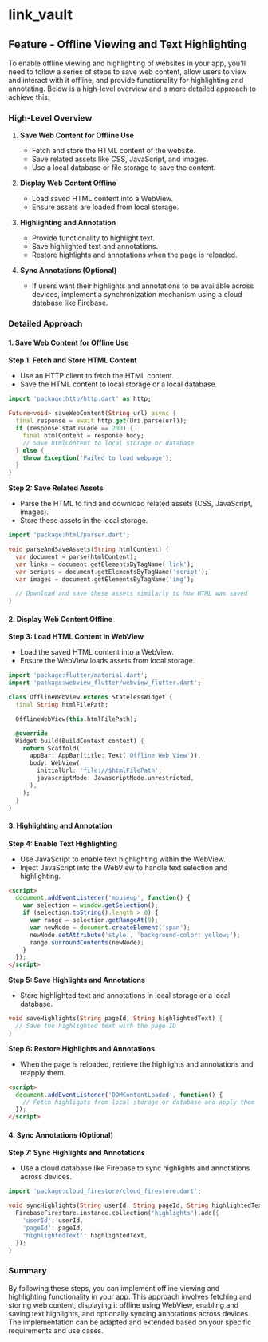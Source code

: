 # link_vault

## Feature - Offline Viewing and Text Highlighting
To enable offline viewing and highlighting of websites in your app, you'll need to follow a series of steps to save web content, allow users to view and interact with it offline, and provide functionality for highlighting and annotating. Below is a high-level overview and a more detailed approach to achieve this:

### High-Level Overview

1. **Save Web Content for Offline Use**
   - Fetch and store the HTML content of the website.
   - Save related assets like CSS, JavaScript, and images.
   - Use a local database or file storage to save the content.

2. **Display Web Content Offline**
   - Load saved HTML content into a WebView.
   - Ensure assets are loaded from local storage.

3. **Highlighting and Annotation**
   - Provide functionality to highlight text.
   - Save highlighted text and annotations.
   - Restore highlights and annotations when the page is reloaded.

4. **Sync Annotations (Optional)**
   - If users want their highlights and annotations to be available across devices, implement a synchronization mechanism using a cloud database like Firebase.

### Detailed Approach

#### 1. Save Web Content for Offline Use

**Step 1: Fetch and Store HTML Content**
- Use an HTTP client to fetch the HTML content.
- Save the HTML content to local storage or a local database.

```dart
import 'package:http/http.dart' as http;

Future<void> saveWebContent(String url) async {
  final response = await http.get(Uri.parse(url));
  if (response.statusCode == 200) {
    final htmlContent = response.body;
    // Save htmlContent to local storage or database
  } else {
    throw Exception('Failed to load webpage');
  }
}
```

**Step 2: Save Related Assets**
- Parse the HTML to find and download related assets (CSS, JavaScript, images).
- Store these assets in the local storage.

```dart
import 'package:html/parser.dart';

void parseAndSaveAssets(String htmlContent) {
  var document = parse(htmlContent);
  var links = document.getElementsByTagName('link');
  var scripts = document.getElementsByTagName('script');
  var images = document.getElementsByTagName('img');

  // Download and save these assets similarly to how HTML was saved
}
```

#### 2. Display Web Content Offline

**Step 3: Load HTML Content in WebView**
- Load the saved HTML content into a WebView.
- Ensure the WebView loads assets from local storage.

```dart
import 'package:flutter/material.dart';
import 'package:webview_flutter/webview_flutter.dart';

class OfflineWebView extends StatelessWidget {
  final String htmlFilePath;

  OfflineWebView(this.htmlFilePath);

  @override
  Widget build(BuildContext context) {
    return Scaffold(
      appBar: AppBar(title: Text('Offline Web View')),
      body: WebView(
        initialUrl: 'file://$htmlFilePath',
        javascriptMode: JavascriptMode.unrestricted,
      ),
    );
  }
}
```

#### 3. Highlighting and Annotation

**Step 4: Enable Text Highlighting**
- Use JavaScript to enable text highlighting within the WebView.
- Inject JavaScript into the WebView to handle text selection and highlighting.

```html
<script>
  document.addEventListener('mouseup', function() {
    var selection = window.getSelection();
    if (selection.toString().length > 0) {
      var range = selection.getRangeAt(0);
      var newNode = document.createElement('span');
      newNode.setAttribute('style', 'background-color: yellow;');
      range.surroundContents(newNode);
    }
  });
</script>
```

**Step 5: Save Highlights and Annotations**
- Store highlighted text and annotations in local storage or a local database.

```dart
void saveHighlights(String pageId, String highlightedText) {
  // Save the highlighted text with the page ID
}
```

**Step 6: Restore Highlights and Annotations**
- When the page is reloaded, retrieve the highlights and annotations and reapply them.

```html
<script>
  document.addEventListener('DOMContentLoaded', function() {
    // Fetch highlights from local storage or database and apply them
  });
</script>
```

#### 4. Sync Annotations (Optional)

**Step 7: Sync Highlights and Annotations**
- Use a cloud database like Firebase to sync highlights and annotations across devices.

```dart
import 'package:cloud_firestore/cloud_firestore.dart';

void syncHighlights(String userId, String pageId, String highlightedText) {
  FirebaseFirestore.instance.collection('highlights').add({
    'userId': userId,
    'pageId': pageId,
    'highlightedText': highlightedText,
  });
}
```

### Summary

By following these steps, you can implement offline viewing and highlighting functionality in your app. This approach involves fetching and storing web content, displaying it offline using WebView, enabling and saving text highlights, and optionally syncing annotations across devices. The implementation can be adapted and extended based on your specific requirements and use cases.